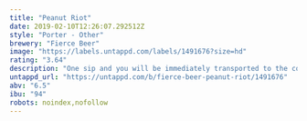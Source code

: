 ```yaml
---
title: "Peanut Riot"
date: 2019-02-10T12:26:07.292512Z
style: "Porter - Other"
brewery: "Fierce Beer"
image: "https://labels.untappd.com/labels/1491676?size=hd"
rating: "3.64"
description: "One sip and you will be immediately transported to the confectionery counter. Flavours of Chocolate, Dark Roasted Peanuts and a little salt will satisfy Chocolaholics, Peanut fans and beer drinkers alike. Beertopia?? Just maybe. HOPS Nugget, Columbus, Galaxy, Summit MALTS American Two-Row, English Pale."
untappd_url: "https://untappd.com/b/fierce-beer-peanut-riot/1491676"
abv: "6.5"
ibu: "94"
robots: noindex,nofollow
---
```

